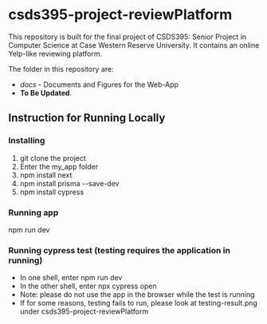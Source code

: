 # csds395-project-reviewPlatform
This repository is built for the final project of CSDS395: Senior Project in Computer Science at Case Western Reserve University. It contains an online Yelp-like reviewing platform.

The folder in this repository are:
- *docs* - Documents and Figures for the Web-App
- **To Be Updated**. 

## Instruction for Running Locally
### Installing 
1. git clone the project
2. Enter the my_app folder
3. npm install next
4. npm install prisma --save-dev
5. npm install cypress
### Running app
npm run dev
### Running cypress test (testing requires the application in running)
- In one shell, enter npm run dev
- In the other shell, enter npx cypress open
- Note: please do not use the app in the browser while the test is running
- If for some reasons, testing fails to run, please look at testing-result.png under csds395-project-reviewPlatform
